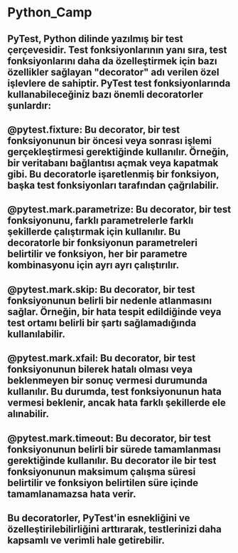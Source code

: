 # Python_Camp
 ## PyTest, Python dilinde yazılmış bir test çerçevesidir. Test fonksiyonlarının yanı sıra, test fonksiyonlarını daha da özelleştirmek için bazı özellikler sağlayan "decorator" adı verilen özel işlevlere de sahiptir. PyTest test fonksiyonlarında kullanabileceğiniz bazı önemli decoratorler şunlardır:

## @pytest.fixture: Bu decorator, bir test fonksiyonunun bir öncesi veya sonrası işlemi gerçekleştirmesi gerektiğinde kullanılır. Örneğin, bir veritabanı bağlantısı açmak veya kapatmak gibi. Bu decoratorle işaretlenmiş bir fonksiyon, başka test fonksiyonları tarafından çağrılabilir.

## @pytest.mark.parametrize: Bu decorator, bir test fonksiyonunu, farklı parametrelerle farklı şekillerde çalıştırmak için kullanılır. Bu decoratorle bir fonksiyonun parametreleri belirtilir ve fonksiyon, her bir parametre kombinasyonu için ayrı ayrı çalıştırılır.

## @pytest.mark.skip: Bu decorator, bir test fonksiyonunun belirli bir nedenle atlanmasını sağlar. Örneğin, bir hata tespit edildiğinde veya test ortamı belirli bir şartı sağlamadığında kullanılabilir.

## @pytest.mark.xfail: Bu decorator, bir test fonksiyonunun bilerek hatalı olması veya beklenmeyen bir sonuç vermesi durumunda kullanılır. Bu durumda, test fonksiyonunun hata vermesi beklenir, ancak hata farklı şekillerde ele alınabilir.

## @pytest.mark.timeout: Bu decorator, bir test fonksiyonunun belirli bir sürede tamamlanması gerektiğinde kullanılır. Bu decorator ile bir test fonksiyonunun maksimum çalışma süresi belirtilir ve fonksiyon belirtilen süre içinde tamamlanamazsa hata verir.

## Bu decoratorler, PyTest'in esnekliğini ve özelleştirilebilirliğini arttırarak, testlerinizi daha kapsamlı ve verimli hale getirebilir.
